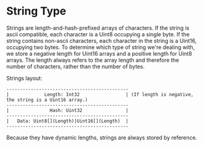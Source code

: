 # String Type

Strings are length-and-hash-prefixed arrays of characters.
If the string is ascii compatible, each character is a Uint8 occupying a single byte.
If the string contains non-ascii characters, each character in the string is a Uint16, occupying two bytes.
To determine which type of string we're dealing with, we store a negative length for Uint16 arrays and a positive length for Uint8 arrays.
The length always refers to the array length and therefore the number of characters, rather than the number of bytes.

Strings layout:

    ---------------------------------------------
    |             Length: Int32                 | (If length is negative, the string is a Uint16 array.)
    ---------------------------------------------
    |               Hash: Uint32                |
    ---------------------------------------------
    |   Data: Uint8[](Length)|Uint16[](Length)  |
    ---------------------------------------------

Because they have dynamic lengths, strings are always stored by reference.